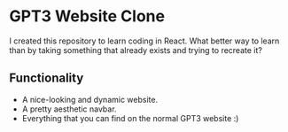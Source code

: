 # GPT3 Website Clone

I created this repository to learn coding in React. What better way to learn than by taking something that already exists and trying to recreate it?


## Functionality

- A nice-looking and dynamic website.
- A pretty aesthetic navbar.
- Everything that you can find on the normal GPT3 website :)
